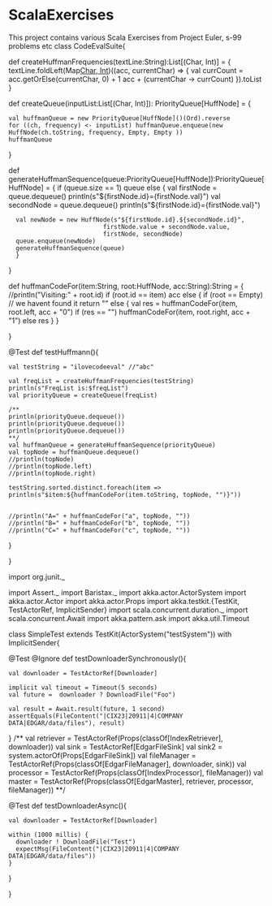 # ScalaExercises

This project contains various Scala Exercises from Project Euler, s-99  problems etc
class CodeEvalSuite{

  
  def createHuffmanFrequencies(textLine:String):List[(Char, Int)] = {
    textLine.foldLeft(Map[Char, Int]())((acc, currentChar) => {
                           val currCount = acc.getOrElse(currentChar, 0) + 1
                           acc + (currentChar -> currCount)
        }).toList
  }
  
  def createQueue(inputList:List[(Char, Int)]): PriorityQueue[HuffNode] = {
    
    val huffmanQueue = new PriorityQueue[HuffNode]()(Ord).reverse
    for ((ch, frequency) <- inputList) huffmanQueue.enqueue(new HuffNode(ch.toString, frequency, Empty, Empty ))
    huffmanQueue
  }
  
  
  
  def generateHuffmanSequence(queue:PriorityQueue[HuffNode]):PriorityQueue[HuffNode] = {
    if (queue.size == 1)
      queue
    else {
      val firstNode = queue.dequeue()
      println(s"${firstNode.id}={firstNode.val}")
      val secondNode = queue.dequeue()
      println(s"${firstNode.id}={firstNode.val}")
      
      val newNode = new HuffNode(s"${firstNode.id}.${secondNode.id}",
                              firstNode.value + secondNode.value,
                              firstNode, secondNode)
      queue.enqueue(newNode)
      generateHuffmanSequence(queue)
      }
  }
    
  
  def huffmanCodeFor(item:String, root:HuffNode, acc:String):String = {
      //println("Visiting:" + root.id)
      if (root.id == item) acc
      else {
        if (root == Empty) // we havent found it
          return ""
        else {
          val res = huffmanCodeFor(item, root.left, acc + "0")
          if (res == "") 
            huffmanCodeFor(item, root.right, acc + "1")
          else res
        }
      }
    
  }
  
  
  @Test
  def testHuffmann(){
    
    val testString = "ilovecodeeval" //"abc"
    
    val freqList = createHuffmanFrequencies(testString)
    println(s"FreqList is:$freqList")
    val priorityQueue = createQueue(freqList)
    
    /**
    println(priorityQueue.dequeue())
    println(priorityQueue.dequeue())
    println(priorityQueue.dequeue())
    **/
    val huffmanQueue = generateHuffmanSequence(priorityQueue)
    val topNode = huffmanQueue.dequeue()
    //println(topNode)
    //println(topNode.left)
    //println(topNode.right)
    
    testString.sorted.distinct.foreach(item => println(s"$item:${huffmanCodeFor(item.toString, topNode, "")}"))
      
    
    //println("A=" + huffmanCodeFor("a", topNode, ""))
    //println("B=" + huffmanCodeFor("b", topNode, ""))
    //println("C=" + huffmanCodeFor("c", topNode, ""))
    
  }
  
  
  
  
  
}



import org.junit._

import Assert._
import Baristax._
import akka.actor.ActorSystem
import akka.actor.Actor
import akka.actor.Props
import akka.testkit.{TestKit, TestActorRef, ImplicitSender}
import scala.concurrent.duration._
import scala.concurrent.Await
import akka.pattern.ask
import akka.util.Timeout

class SimpleTest extends TestKit(ActorSystem("testSystem")) with ImplicitSender{

  
  @Test @Ignore def testDownloaderSynchronously(){
    
    val downloader = TestActorRef[Downloader]
  
    implicit val timeout = Timeout(5 seconds)                                                      
    val future =  downloader ? DownloadFile("Foo")
    
    val result = Await.result(future, 1 second)
    assertEquals(FileContent("|CIX23|20911|4|COMPANY DATA|EDGAR/data/files"), result)
    
  
  }
    /**
    val retriever = TestActorRef(Props(classOf[IndexRetriever], downloader))
    val sink = TestActorRef[EdgarFileSink]
    val sink2 = system.actorOf(Props[EdgarFileSink])
    val fileManager = TestActorRef(Props(classOf[EdgarFileManager], downloader, sink))
    val processor = TestActorRef(Props(classOf[IndexProcessor], fileManager))
    val master = TestActorRef(Props(classOf[EdgarMaster], retriever, processor,
                                                          fileManager))
    **/
    
  @Test def testDownloaderAsync(){
    
    val downloader = TestActorRef[Downloader]
  
    within (1000 millis) {
      downloader ! DownloadFile("Test")
      expectMsg(FileContent("|CIX23|20911|4|COMPANY DATA|EDGAR/data/files"))
    }
  
  }
  
  
  
  
  
  
  
  
}
